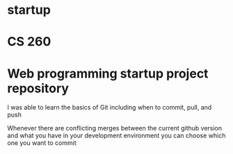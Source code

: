 # startup
# CS 260
# Web programming startup project repository

I was able to learn the basics of Git including when to commit, pull, and push

Whenever there are conflicting merges between the current github version and what you have in your development environment you can choose which one you want to commit
